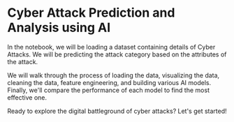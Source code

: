 # Cyber Attack Prediction and Analysis using AI


In the notebook, we will be loading a dataset containing details of Cyber Attacks. We will be predicting the attack category based on the attributes of the attack.

We will walk through the process of loading the data, visualizing the data, cleaning the data, feature engineering, and building various AI models. Finally, we'll compare the performance of each model to find the most effective one.

Ready to explore the digital battleground of cyber attacks? Let's get started! 
